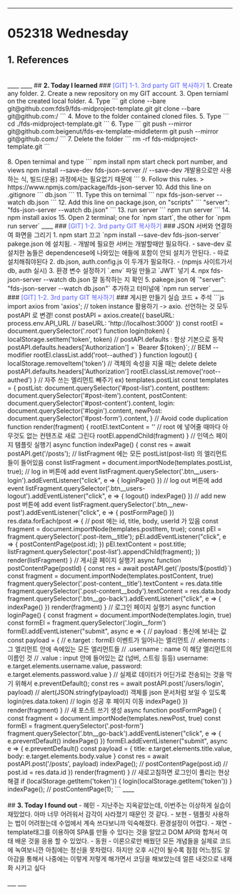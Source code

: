 - - - 
<!-- *********8************날짜****************************** -->
# 052318 Wednesday  
## <strong> 1. References </strong>
<br>
____
____
## <strong> 2. Today I learned </strong>
<!-- *********************첫번째 제목********************** -->
### <span style="color:#595EFF"> [GIT] 1-1. 3rd party GIT 복사하기 </span>    
1. Create any folder.
2. Create a new repository on my GIT account.
3. Open terniaml on the created local folder.
4. Type 
```
git clone --bare git@github.com:fds9/fds-midproject-template.git
git clone --bare git@github.com:<old repo>/<old repo.git>
```
4. Move to the folder contained cloned files.
5. Type
```
cd ./fds-midproject-template.git
```
6. Type
```
git push --mirror git@github.com:beigenut/fds-ex-template-middleterm
git push --mirror git@github.com:<my acc.>/<my created new repo name>
```
7. Delete the folder 
```
rm -rf fds-midproject-template.git
```
<br></br>
8. Open ternimal and type
```
npm install
npm start
check port number, and views
npm install --save-dev fds-json-server   
// --save-dev 개발용으로만 사용하는 식, 빌드(운용) 과정에서는 필요없기 때문에
```
9. Follow this rules.
> https://www.npmjs.com/package/fds-json-server
10. Add this line on .gitignore
```
db.json
```
11. Type this on ternimal
```
npx fds-json-server --watch db.json
```
12. Add this line on package.json, on "scripts"
```
"server": "fds-json-server --watch db.json"
```
13. run server
```
npm run server
```
14. npm install axios
15. Open 2 terminal; one for `npm start`, the other for `npm run server`
____
<!-- *********************첫번째 제목********************** -->
### <span style="color:#595EFF"> [GIT] 1-2. 3rd party GIT 복사하기 </span> 
### JSON 서버와 연결하여 화면을 그리기
 1. npm start 끄고 `npm install --save-dev fds-json-server`
   pakege.json 에 설치됨. 
    - 개발에 필요한 서버는 개발할때만 필요하다.
    - save-dev 로 설치한 놈들은 dependencese에 나와있는 애들에 포함이 안되 설치가 안된다.
      - 따로 설치해줘야된다
 2. db.json, auth.config.js 이 두개가 필요하다. 
    - (npmjs 사이트가서 db, auth 실시)
 3. 환경 변수 설정하기 `.env` 파일 만들고 `JWT` 넣기
 4. npx fds-json-server --watch db.json 잘 동작하는 지 확인
 5. pakege.json 에 `"server": "fds-json-server --watch db.json"` 추가하고 터미널에 `npm run server`
____
<!-- *********************첫번째 제목********************** -->
### <span style="color:#595EFF"> [GIT] 1-2. 3rd party GIT 복사하기 </span> 
### 게시판 만들기 실습 코드 + 주석
```js
import axios from 'axios';
// token instance 활용하기 -> axio. 선언하는 것 모두 postAPI 로 변경!
const postAPI = axios.create({
  baseURL: process.env.API_URL
  // baseURL: 'http://localhost:3000'
})
const rootEl = document.querySelector('.root')
function login(token) {
  localStorage.setItem('token', token)
  // postAPI.defaults : 항상 기본으로 동작
  postAPI.defaults.headers['Authorization'] = `Bearer ${token}`;
  // BEM -- modifier
  rootEl.classList.add('root--authed')
}
function logout() {
  localStorage.removeItem('token')
  // 객체의 속성을 지울 때는 delete
  delete postAPI.defaults.headers['Authorization']
  rootEl.classList.remove('root--authed')
}
// 자주 쓰는 엘리먼트 빼주기 ex) templates.postList 
const templates = {   
  postList: document.querySelector('#post-list').content,
  postItem: document.querySelector('#post-item').content,
  postContent: document.querySelector('#post-content').content,
  login: document.querySelector('#login').content,
  newPost: document.querySelector('#post-form').content,
}
// Avoid code duplication
function render(fragment) {
  rootEl.textContent = '' // root 에 넣어줄 때마다 아무것도 없는 컨텐츠로 새로 그린다 
  rootEl.appendChild(fragment)
}
// 인덱스 페이지 탬플릿 실행기 
async function indexPage() {
  const res = await postAPI.get('/posts');
  // listFragment 에는 모든 postList(post-list) 의 엘리먼트들이 들어있음
  const listFragment = document.importNode(templates.postList, true);
  // log in 버튼에 add event 
  listFragment.querySelector('.btn__users-login').addEventListener("click", e => { loginPage() })
  // log out 버튼에 add event 
  listFragment.querySelector('.btn__users-logout').addEventListener("click", e => {
    logout()
    indexPage() 
  })
  // add new post 버튼에 add event
  listFragment.querySelector('.btn__new-post').addEventListener("click", e => { postFormPage() })
  res.data.forEach(post => {
    // post 에는 id, title, body, userId 가 있음
    const fragment = document.importNode(templates.postItem, true);
    const pEl = fragment.querySelector('.post-item__title');
    pEl.addEventListener("click", e => {
      postContentPage(post.id);
    })
    pEl.textContent = post.title;
    listFragment.querySelector('.post-list').appendChild(fragment);
  })
  render(listFragment)
}
// 게시글 페이지 실행기
async function postContentPage(postId) {
  const res = await postAPI.get(`/posts/${postId}`)
  const fragment = document.importNode(templates.postContent, true)
  fragment.querySelector('.post-content__title').textContent = res.data.title
  fragment.querySelector('.post-content__body').textContent = res.data.body
  fragment.querySelector('.btn__go-back').addEventListener("click", e => { indexPage() })
  render(fragment)
}
// 로그인 페이지 실행기
async function loginPage() {
  const fragment = document.importNode(templates.login, true)
  const formEl = fragment.querySelector('.login__form')
  formEl.addEventListener("submit", async e => {
    // payload : 통신에 보내는 값 
    const payload = {
      // e.target : formEl 이벤트가 일어나는 엘리먼트 
      // .elements : 그 엘리먼트 안에 속에있는 모든 엘리먼트들 
      // .username : name 이 해당 엘리먼트의 이름인 것
      // .value : input 안에 들어있는 값 (넘버, 스트링 등등) 
      username: e.target.elements.username.value,
      password: e.target.elements.password.value
    }
    // 실제로 데이터가 어딘가로 전송되는 것을 막기 위해서 
    e.preventDefault();
    const res = await postAPI.post('/users/login', payload)
    // alert(JSON.stringfy(payload)) 객체를 json 문서처럼 보일 수 있도록
    login(res.data.token)
    // login 성공 후 페이지 이동
    indexPage()
  })
  render(fragment)
}
// 새 포스트 쓰기 생성
async function postFormPage() {
  const fragment = document.importNode(templates.newPost, true)
  const formEl = fragment.querySelector('.post-form')
  fragment.querySelector('.btn__go-back').addEventListener("click", e => {
    e.preventDefault()
    indexPage() 
  })
  formEl.addEventListener("submit", async e => {
    e.preventDefault()
    const payload = {
      title: e.target.elements.title.value,
      body: e.target.elements.body.value
    }
    const res = await postAPI.post('/posts', payload)
    indexPage();
    // postContentPage(post.id) // post.id = res.data.id
  })
  render(fragment)
}
// 새로고침하면 로그인이 풀리는 현상 해결
if (localStorage.getItem('token')) {
  login(localStorage.getItem('token'))
} 
indexPage();
// postContentPage(1);
```
____
<br></br>
## <strong> 3. Today I found out </strong>
- 혜민  
  - 지난주는 지옥같았는데, 이번주는 이상하게 실습이 재밌었다. 아마 너무 어려워서 감각이 사라졌기 때문인 것 같다.  
- 보현
  - 템플릿 사용하는 법이 어려웠는데 수업에서 계속 쓰다보니까 익숙해졌다.  환경설정이 어렵다.
- 재연
  - template태그를 이용하여 SPA를  만들 수 있다는 것을 알았고 DOM API와 합쳐서 여태 배운 것을 응용 할 수 있었다.
- 동원
  - 이론으로만 배웠던 모든 개념들을 실제로 코드에 녹여보니깐 아침에는 정신을 못차렸다. 하지만 오후 시간이 될수록 점점 어느정도 알아감을 통해서 나중에는 이렇게 저렇게 해가면서 코딩을 해보았는데 얼른 내것으로 내재화 시키고 싶다
<br></br>
___
___